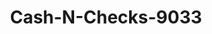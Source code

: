 ---
f_zip-code: 37148
f_state-code: TN
title: Cash-N-Checks-9033
f_phone: 615-325-0766
f_city-only: Portland
f_address: 459 North Broadway Portland
f_location-unique-id: '9033'
slug: cash-n-checks-9033
updated-on: '2024-05-30T13:46:58.046Z'
created-on: '2024-05-30T13:36:59.803Z'
published-on: '2024-05-30T13:54:32.469Z'
f_city-state: cms/city/portland-tn.md
f_company: cms/company/cash-n-checks.md
f_state: cms/state/tennessee.md
layout: '[payday-loan].html'
tags: payday-loan
---